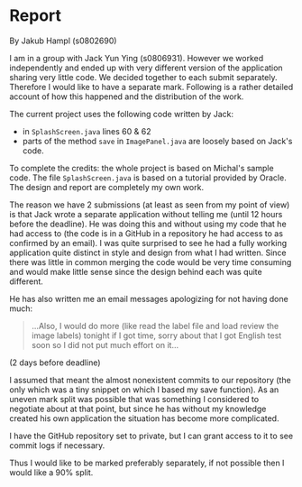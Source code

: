 # Report #

By Jakub Hampl (s0802690)

I am in a group with Jack Yun Ying (s0806931). However we worked independently and ended up with very different version of the application sharing very little code. We decided together to each submit separately. Therefore I would like to have a separate mark. Following is a rather detailed account of how this happened and the distribution of the work.

The current project uses the following code written by Jack:

- in `SplashScreen.java` lines 60 & 62
- parts of the method `save` in `ImagePanel.java` are loosely based on Jack's code.

To complete the credits: the whole project is based on Michal's sample code. The file `SplashScreen.java` is based on a tutorial provided by Oracle. The design and report are completely my own work.


The reason we have 2 submissions (at least as seen from my point of view) is
that Jack wrote a separate application without telling me (until 12 hours before the deadline). He was doing this and
without using my code that he had access to (the code is in a GitHub in a repository he had access to as confirmed by an email). I was quite surprised to
see he had a fully working application quite distinct in style and
design from what I had written. Since there was little in common merging the code would be very time consuming and would make little sense since the design behind each was quite different.

He has also written me an email messages apologizing for not having done much:

>  ...Also, I would do more (like read the label file and load review the image labels) tonight if I got time, sorry about that I got English test soon so I did not put much effort on it...

(2 days before deadline)

I assumed that meant the almost nonexistent commits to our
repository (the only which was a tiny snippet on which I based my save function). As an uneven mark split was possible that was something I
considered to negotiate about at that point, but since he has without my knowledge
created his own application the situation has become more complicated.

I have the GitHub repository set to private, but I can grant access to it to see commit logs if necessary. 

Thus I would like to be marked preferably separately, if not possible then I would like a 90% split.